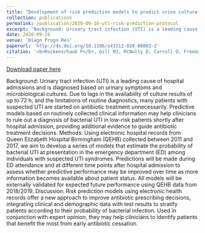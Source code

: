 ```yaml
---
title: "Development of risk prediction models to predict urine culture growth for adults with suspected urinary tract infection in the emergency department: protocol for an electronic health record study from a single UK university hospital"
collection: publications
permalink: /publication/2020-09-16-uti-risk-prediction-protocol
excerpt: 'Background: Urinary tract infection (UTI) is a leading cause of hospital admissions and is diagnosed based on urinary symptoms and microbiological cultures. Due to lags in the availability of culture results of up to 72 h, and the limitations of routine diagnostics, many patients with suspected UTI are started on antibiotic treatment unnecessarily. Predictive models based on routinely collected clinical information may help clinicians to rule out a diagnosis of bacterial UTI in low-risk patients shortly after hospital admission, providing additional evidence to guide antibiotic treatment decisions. Methods: Using electronic hospital records from Queen Elizabeth Hospital Birmingham (QEHB) collected between 2011 and 2017, we aim to develop a series of models that estimate the probability of bacterial UTI at presentation in the emergency department (ED) among individuals with suspected UTI syndromes. Predictions will be made during ED attendance and at different time points after hospital admission to assess whether predictive performance may be improved over time as more information becomes available about patient status. All models will be externally validated for expected future performance using QEHB data from 2018/2019. Discussion: Risk prediction models using electronic health records offer a new approach to improve antibiotic prescribing decisions, integrating clinical and demographic data with test results to stratify patients according to their probability of bacterial infection. Used in conjunction with expert opinion, they may help clinicians to identify patients that benefit the most from early antibiotic cessation.'
date: 2020-09-16
venue: 'Diagn Progn Res'
paperurl: 'http://dx.doi.org/10.1186/s41512-020-00083-2'
citation: '<b>Rockenschaub P</b>, Gill MJ, McNulty D, Carroll O, Freemantle N, Shallcross L. Development of risk prediction models to predict urine culture growth for adults with suspected urinary tract infection in the emergency department: protocol for an electronic health record study from a single UK university hospital. <i>Diagn Progn Res.</i> 2020;4: 15.'
---
```


<a href='http://dx.doi.org/10.1186/s41512-020-00083-2'>Download paper here</a>

Background: Urinary tract infection (UTI) is a leading cause of hospital admissions and is diagnosed based on urinary symptoms and microbiological cultures. Due to lags in the availability of culture results of up to 72 h, and the limitations of routine diagnostics, many patients with suspected UTI are started on antibiotic treatment unnecessarily. Predictive models based on routinely collected clinical information may help clinicians to rule out a diagnosis of bacterial UTI in low-risk patients shortly after hospital admission, providing additional evidence to guide antibiotic treatment decisions. Methods: Using electronic hospital records from Queen Elizabeth Hospital Birmingham (QEHB) collected between 2011 and 2017, we aim to develop a series of models that estimate the probability of bacterial UTI at presentation in the emergency department (ED) among individuals with suspected UTI syndromes. Predictions will be made during ED attendance and at different time points after hospital admission to assess whether predictive performance may be improved over time as more information becomes available about patient status. All models will be externally validated for expected future performance using QEHB data from 2018/2019. Discussion: Risk prediction models using electronic health records offer a new approach to improve antibiotic prescribing decisions, integrating clinical and demographic data with test results to stratify patients according to their probability of bacterial infection. Used in conjunction with expert opinion, they may help clinicians to identify patients that benefit the most from early antibiotic cessation.
